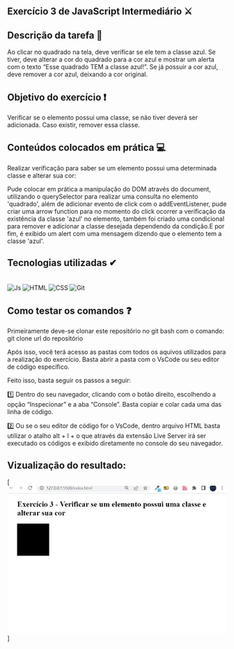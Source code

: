 ## Exercício 3 de JavaScript Intermediário ⚔

## Descrição da tarefa 📝
Ao clicar no quadrado na tela, deve verificar se ele tem a classe azul.  Se tiver, deve alterar a cor do quadrado para a cor azul e mostrar um alerta com o texto “Esse quadrado TEM a classe azul!”. Se já possuir a cor azul, deve remover a cor azul, deixando a cor original. 

## Objetivo do exercício ❗
Verificar se o elemento possui uma classe, se não tiver deverá ser adicionada. Caso existir, remover essa classe.

## Conteúdos colocados em prática 💻
Realizar verificação para saber se um elemento possui uma determinada classe e alterar sua cor:

Pude colocar em prática a manipulação do DOM através do document, utilizando o querySelector para realizar uma consulta no elemento 'quadrado', além de adicionar evento de click com o addEventListener, pude criar uma arrow function para no momento do click ocorrer a verificação da existência da classe 'azul' no elemento, também foi criado uma condicional para remover e adicionar a classe desejada dependendo da condição.E por fim, é exibido um alert com uma mensagem dizendo que o elemento tem a classe 'azul'.


## Tecnologias utilizadas ✔
<div style="display: inline_block"><br>
    <img align="center" alt="Js" height="45" width="50" src="https://cdn.jsdelivr.net/gh/devicons/devicon/icons/html5/html5-plain-wordmark.svg" />
    <img align="center" alt="HTML" height="45" width="50" src="https://cdn.jsdelivr.net/gh/devicons/devicon/icons/css3/css3-plain-wordmark.svg" />
    <img align="center" alt="CSS" height="40" width="45" src="https://cdn.jsdelivr.net/gh/devicons/devicon/icons/javascript/javascript-original.svg" />
    <img align="center" alt="Git" height="65" width="70"
src="https://cdn.jsdelivr.net/gh/devicons/devicon/icons/git/git-plain-wordmark.svg" />
</div>

## Como testar os comandos ❓
Primeiramente deve-se clonar este repositório no git bash com o comando: git clone url do repositório

Após isso, você terá acesso as pastas com todos os aquivos utilizados para a realização do exercício. Basta abrir a pasta com o VsCode ou seu editor de código específico.

Feito isso, basta seguir os passos a seguir:

1️⃣ Dentro do seu navegador, clicando com o botão direito, escolhendo a opção “Inspecionar” e a aba “Console”. Basta copiar e colar cada uma das linha de código.

2️⃣ Ou se o seu editor de código for o VsCode, dentro arquivo HTML basta utilizar o atalho alt + l + o que através da extensão Live Server irá ser executado os códigos e exibido diretamente no console do seu navegador.

## Vizualização do resultado:
[<img src="./exercicio3.gif" alt="imagem do exercício">]
